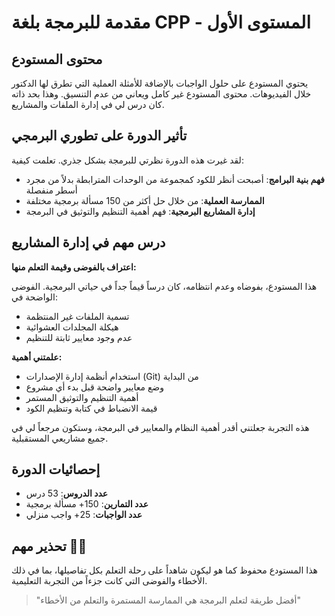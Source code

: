 # مقدمة للبرمجة بلغة CPP - المستوى الأول

## محتوى المستودع
يحتوي المستودع على حلول الواجبات بالإضافة للأمثلة العملية التي تطرق لها الدكتور خلال الفيديوهات. محتوى المستودع غير كامل ويعاني من عدم التنسيق. وهذا بحد ذاته كان درس لي في إدارة الملفات والمشاريع.

## تأثير الدورة على تطوري البرمجي
لقد غيرت هذه الدورة نظرتي للبرمجة بشكل جذري. تعلمت كيفية:
* **فهم بنية البرامج**: أصبحت أنظر للكود كمجموعة من الوحدات المترابطة بدلاً من مجرد أسطر منفصلة
* **الممارسة العملية**: من خلال حل أكثر من 150 مسألة برمجية مختلفة
* **إدارة المشاريع البرمجية**: فهم أهمية التنظيم والتوثيق في البرمجة

## درس مهم في إدارة المشاريع
**اعتراف بالفوضى وقيمة التعلم منها:**

هذا المستودع، بفوضاه وعدم انتظامه، كان درساً قيماً جداً في حياتي البرمجية. الفوضى الواضحة في:
* تسمية الملفات غير المنتظمة
* هيكلة المجلدات العشوائية
* عدم وجود معايير ثابتة للتنظيم

**علمتني أهمية:**
* استخدام أنظمة إدارة الإصدارات (Git) من البداية
* وضع معايير واضحة قبل بدء أي مشروع
* أهمية التنظيم والتوثيق المستمر
* قيمة الانضباط في كتابة وتنظيم الكود

هذه التجربة جعلتني أقدر أهمية النظام والمعايير في البرمجة، وستكون مرجعاً لي في جميع مشاريعي المستقبلية.

## إحصائيات الدورة
* **عدد الدروس**: 53 درس
* **عدد التمارين**: 150+ مسألة برمجية
* **عدد الواجبات**: 25+ واجب منزلي

## تحذير مهم 🚨🚨
هذا المستودع محفوظ كما هو ليكون شاهداً على رحلة التعلم بكل تفاصيلها، بما في ذلك الأخطاء والفوضى التي كانت جزءاً من التجربة التعليمية.

> "أفضل طريقة لتعلم البرمجة هي الممارسة المستمرة والتعلم من الأخطاء"
